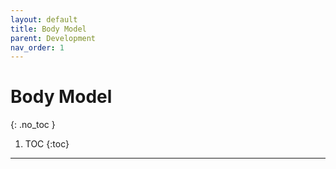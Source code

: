 ```yaml
---
layout: default
title: Body Model
parent: Development
nav_order: 1
---
```


# Body Model

{: .no_toc }

1. TOC
{:toc}
---

